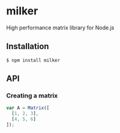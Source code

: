 # milker
High performance matrix library for Node.js

## Installation
    $ npm install milker

## API
### Creating a matrix
```js
var A = Matrix([
  [1, 2, 3],
  [4, 5, 6]
]);
```
